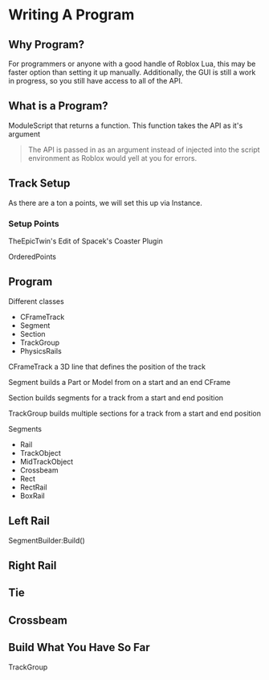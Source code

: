 # Writing A Program

## Why Program?

For programmers or anyone with a good handle of Roblox Lua, this may be faster option than setting it up manually.
Additionally, the GUI is still a work in progress, so you still have access to all of the API.

## What is a Program?

ModuleScript that returns a function. This function takes the API as it's argument

> The API is passed in as an argument instead of injected into the script environment as Roblox would yell at you for errors.

## Track Setup

As there are a ton a points, we will set this up via Instance.

### Setup Points

TheEpicTwin's Edit of Spacek's Coaster Plugin

OrderedPoints

## Program

Different classes

- CFrameTrack
- Segment
- Section
- TrackGroup
- PhysicsRails

CFrameTrack a 3D line that defines the position of the track

Segment builds a Part or Model from on a start and an end CFrame

Section builds segments for a track from a start and end position

TrackGroup builds multiple sections for a track from a start and end position

Segments
- Rail
- TrackObject
- MidTrackObject
- Crossbeam
- Rect
- RectRail
- BoxRail



## Left Rail

SegmentBuilder:Build()


## Right Rail


## Tie


## Crossbeam


## Build What You Have So Far

TrackGroup

